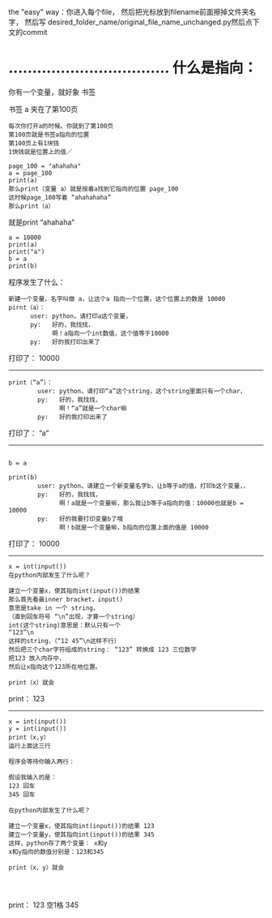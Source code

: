 the "easy" way：你进入每个file，
然后把光标放到filename前面擦掉文件夹名字，
然后写 desired_folder_name/original_file_name_unchanged.py然后点下文的commit


..................................
什么是指向：
========================
你有一个变量，就好象
书签

书签 a 夹在了第100页
```
每次你打开a的时候。你就到了第100页
第100页就是书签a指向的位置
第100页上有1块钱
1快钱就是位置上的值／

page_100 = "ahahaha"
a = page_100
print(a)
那么print（变量 a）就是按着a找到它指向的位置 page_100
这时候page_100写着 “ahahahaha”
那么print（a）
```
就是print
“ahahaha”
```
a = 10000
print(a)
print("a")
b = a
print(b)
```
程序发生了什么：
```
新建一个变量，名字叫做 a，让这个a 指向一个位置，这个位置上的数是 10000
pirnt（a）：
      user: python，请打印a这个变量，
      py:   好的，我找找，
            啊！a指向一个int数值，这个值等于10000
      py:   好的我打印出来了
```

打印了：
 10000
 
 ----------------------------------------------------
```
print（“a”）：
        user: python，请打印“a”这个string，这个string里面只有一个char，
        py:   好的，我找找，
              啊！“a”就是一个char嘛
        py:   好的我打印出来了
```

打印了：
 “a”

 
 ----------------------------------------------------
 
```

b = a

print(b)
        user: python，请建立一个新变量名字b，让b等于a的值，打印b这个变量，，
        py:   好的，我找找，
              啊！a就是一个变量嘛，那么我让b等于a指向的值：10000也就是b = 10000
        py:   好的我要打印变量b了哦
              啊！b就是一个变量嘛，b指向的位置上面的值是 10000
```

打印了：
 10000

 ----------------------------------------------------
   
 ```
 x = int(input())
 在python内部发生了什么呢？
 
 建立一个变量x，使其指向int(input())的结果
 那么首先看最inner bracket，input()
 意思是take in 一个 string，
 （直到回车符号 “\n”出现，才算一个string）
 int(这个string)意思是：默认只有一个
 “123”\n
 这样的string，（“12 45”\n这样不行）
 然后把三个char字符组成的string： “123” 转换成 123 三位数字
把123 放入内存中，
然后让x指向这个123所在地位置。

print（x）就会
 ```

print：
123

 ----------------------------------------------------
 ```
 x = int(input())
 y = int(input())
 print（x,y）
 运行上面这三行
 
 程序会等待你输入两行：
 
 假设我输入的是：
 123 回车
 345 回车
 
 在python内部发生了什么呢？
 
 建立一个变量x，使其指向int(input())的结果 123
 建立一个变量y，使其指向int(input())的结果 345
 这样，python存了两个变量： x和y
 x和y指向的数值分别是：123和345
 
print（x，y）就会
 
 
 
 
 ```
print：
123 空1格 345
